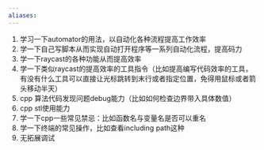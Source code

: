 ```yaml
---
aliases:
---
```

1. 学习一下automator的用法，以自动化各种流程提高工作效率
2. 学一下自己写脚本从而实现自动打开程序等一系列自动化流程，提高码力
3. 学一下raycast的各种功能从而提高效率
4. 学一下类似raycast的提高效率的工具指令（比如提高编写代码效率的工具，有没有什么工具可以直接让光标跳转到末行或者指定位置，免得用鼠标或者箭头移动半天）
5. cpp 算法代码发现问题debug能力（比如如何检查边界带入具体数值）
6. cpp stl使用能力
7. 学一下cpp一些常见禁忌：比如函数名与变量名是否可以重名
8. 学一下终端的常见操作，比如查看including path这种
9. 无拓展调试
